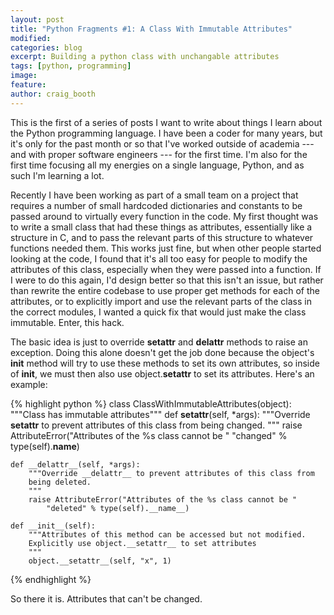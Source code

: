 ```yaml
---
layout: post
title: "Python Fragments #1: A Class With Immutable Attributes"
modified:
categories: blog
excerpt: Building a python class with unchangable attributes
tags: [python, programming]
image:
feature:
author: craig_booth
---
```


This is the first of a series of posts I want to write about things I learn about the Python programming language. I have been a coder for many years, but it's only for the past month or so that I've worked outside of academia --- and with proper software engineers --- for the first time. I'm also for the first time focusing all my energies on a single language, Python, and as such I'm learning a lot.

Recently I have been working as part of a small team on a project that requires a number of small hardcoded dictionaries and constants to be passed around to virtually every function in the code. My first thought was to write a small class that had these things as attributes, essentially like a structure in C, and to pass the relevant parts of this structure to whatever functions needed them. This works just fine, but when other people started looking at the code, I found that it's all too easy for people to modify the attributes of this class, especially when they were passed into a function. If I were to do this again, I'd design better so that this isn't an issue, but rather than rewrite the entire codebase to use proper get methods for each of the attributes, or to explicitly import and use the relevant parts of the class in the correct modules, I wanted a quick fix that would just make the class immutable. Enter, this hack.

The basic idea is just to override __setattr__ and __delattr__ methods to raise an exception. Doing this alone doesn't get the job done because the object's __init__ method will try to use these methods to set its own attributes, so inside of __init__, we must then also use object.__setattr__ to set its attributes. Here's an example:

{% highlight python %}
class ClassWithImmutableAttributes(object):
    """Class has immutable attributes"""
    def __setattr__(self, *args):
        """Override __setattr__ to prevent attributes of this class from
        being changed.
        """
        raise AttributeError("Attributes of the %s class cannot be "
            "changed" % type(self).__name__)

    def __delattr__(self, *args):
        """Override __delattr__ to prevent attributes of this class from
        being deleted.
        """
        raise AttributeError("Attributes of the %s class cannot be "
            "deleted" % type(self).__name__)

    def __init__(self):
        """Attributes of this method can be accessed but not modified.
        Explicitly use object.__setattr__ to set attributes
        """
        object.__setattr__(self, "x", 1)
{% endhighlight %}

So there it is. Attributes that can't be changed.
